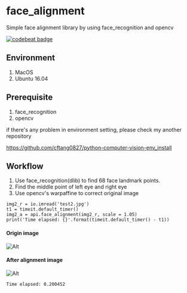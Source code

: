 # face_alignment
Simple face alignment library by using face_recognition and opencv

[![codebeat badge](https://codebeat.co/badges/ccb8bcd8-adac-48f3-8ac3-c9fbda8d3934)](https://codebeat.co/projects/github-com-cftang0827-face_alignment-master)

## Environment
1. MacOS
2. Ubuntu 16.04

## Prerequisite
1. face_recognition 
2. opencv

if there's any problem in environment setting, please check my another repository

https://github.com/cftang0827/python-computer-vision-env_install

## Workflow
1. Use face_recognition(dlib) to find 68 face landmark points.
2. Find the middle point of left eye and right eye
3. Use opencv's warpaffine to correct original image

```
img2_r = io.imread('test2.jpg')
t1 = timeit.default_timer()
img2_a = api.face_alignment(img2_r, scale = 1.05)
print('Time elapsed: {}'.format(timeit.default_timer() - t1))
```

#### Origin image
![Alt](https://github.com/cftang0827/face_alignment/blob/master/original_img.jpg)

#### After alignment image
![Alt](https://github.com/cftang0827/face_alignment/blob/master/after_align.jpg)

```
Time elapsed: 0.200452
```


